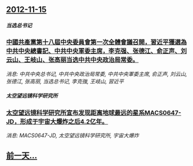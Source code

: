 ## [2012-11-15](/news/2012/11/15/index.md)

##### 当选总书记
### [中國共產黨第十八屆中央委員會第一次全體會議召開，習近平獲選為中共中央總書記、中共中央軍委主席，李克强、张德江、俞正声、刘云山、王岐山、张高丽当选中共中央政治局常委。](/news/2012/11/15/中國共產黨第十八屆中央委員會第一次全體會議召開-習近平獲選為中共中央總書記-中共中央軍委主席-李克强-张德江-俞正声-刘.md)
_消息: 中共中央总书记, 中共中央政治局常委, 中共中央軍委主席, 俞正声, 刘云山, 张德江, 张高丽, 当选总书记, 李克強, 王岐山, 習近平_

##### 太空望远镜科学研究所
### [太空望远镜科学研究所宣布发现距离地球最远的星系MACS0647-JD，形成于宇宙大爆炸之后4.2亿年。](/news/2012/11/15/太空望远镜科学研究所宣布发现距离地球最远的星系MACS0647-JD-形成于宇宙大爆炸之后42亿年.md)
_消息: MACS0647-JD, 太空望远镜科学研究所, 宇宙大爆炸_

## [前一天...](/news/2012/11/14/index.md)

